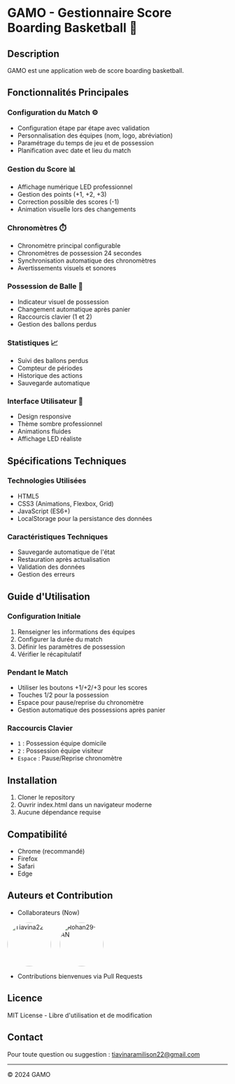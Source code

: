# GAMO - Gestionnaire Score Boarding Basketball 🏀

## Description
GAMO est une application web de score boarding basketball.

## Fonctionnalités Principales

### Configuration du Match ⚙️
- Configuration étape par étape avec validation
- Personnalisation des équipes (nom, logo, abréviation)
- Paramétrage du temps de jeu et de possession
- Planification avec date et lieu du match

### Gestion du Score 📊
- Affichage numérique LED professionnel
- Gestion des points (+1, +2, +3)
- Correction possible des scores (-1)
- Animation visuelle lors des changements

### Chronomètres ⏱️
- Chronomètre principal configurable
- Chronomètres de possession 24 secondes
- Synchronisation automatique des chronomètres
- Avertissements visuels et sonores

### Possession de Balle 🏀
- Indicateur visuel de possession
- Changement automatique après panier
- Raccourcis clavier (1 et 2)
- Gestion des ballons perdus

### Statistiques 📈
- Suivi des ballons perdus
- Compteur de périodes
- Historique des actions
- Sauvegarde automatique

### Interface Utilisateur 🎯
- Design responsive
- Thème sombre professionnel
- Animations fluides
- Affichage LED réaliste

## Spécifications Techniques

### Technologies Utilisées
- HTML5
- CSS3 (Animations, Flexbox, Grid)
- JavaScript (ES6+)
- LocalStorage pour la persistance des données

### Caractéristiques Techniques
- Sauvegarde automatique de l'état
- Restauration après actualisation
- Validation des données
- Gestion des erreurs

## Guide d'Utilisation

### Configuration Initiale
1. Renseigner les informations des équipes
2. Configurer la durée du match
3. Définir les paramètres de possession
4. Vérifier le récapitulatif

### Pendant le Match
- Utiliser les boutons +1/+2/+3 pour les scores
- Touches 1/2 pour la possession
- Espace pour pause/reprise du chronomètre
- Gestion automatique des possessions après panier

### Raccourcis Clavier
- `1` : Possession équipe domicile
- `2` : Possession équipe visiteur
- `Espace` : Pause/Reprise chronomètre

## Installation
1. Cloner le repository
2. Ouvrir index.html dans un navigateur moderne
3. Aucune dépendance requise

## Compatibilité
- Chrome (recommandé)
- Firefox
- Safari
- Edge

## Auteurs et Contribution
- Collaborateurs (Now)

<div style="display: flex; gap: 20px;">
  <a href="https://github.com/Tiavina22">
    <img src="https://avatars.githubusercontent.com/u/80424305?s=96&v=4" alt="Tiavina22" style="border-radius: 50%; width: 100px; height: 100px;"/>
  </a>

  <a href="https://github.com/Rohan29-AN">
    <img src="https://avatars.githubusercontent.com/u/67300916?v=4" alt="Rohan29-AN" style="border-radius: 50%; width: 100px; height: 100px;"/>
  </a>
</div>

- Contributions bienvenues via Pull Requests

## Licence
MIT License - Libre d'utilisation et de modification

## Contact
Pour toute question ou suggestion : tiavinaramilison22@gmail.com

---

© 2024 GAMO
